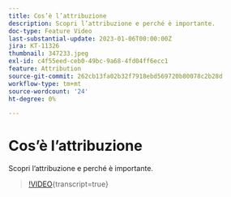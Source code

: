 ```yaml
---
title: Cos’è l’attribuzione
description: Scopri l’attribuzione e perché è importante.
doc-type: Feature Video
last-substantial-update: 2023-01-06T00:00:00Z
jira: KT-11326
thumbnail: 347233.jpeg
exl-id: c4f55eed-ceb0-49bc-9a68-4fd04ff6ecc1
feature: Attribution
source-git-commit: 262cb13fa02b32f7918ebd569720b80078c2b28d
workflow-type: tm+mt
source-wordcount: '24'
ht-degree: 0%

---
```


# Cos’è l’attribuzione

Scopri l’attribuzione e perché è importante.

>[!VIDEO](https://video.tv.adobe.com/v/347233/?learn=on){transcript=true}
